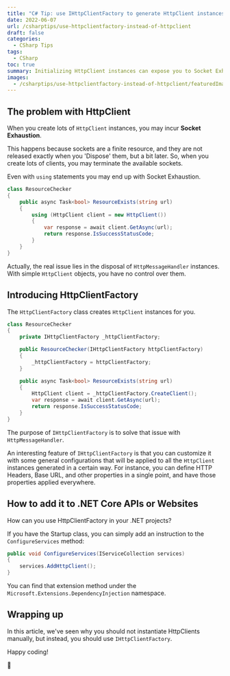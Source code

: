 ```yaml
---
title: "C# Tip: use IHttpClientFactory to generate HttpClient instances"
date: 2022-06-07
url: /csharptips/use-httpclientfactory-instead-of-httpclient
draft: false
categories:
  - CSharp Tips
tags:
  - CSharp
toc: true
summary: Initializing HttpClient instances can expose you to Socket Exhaustion problems. You should use IHttpClientFactory instead
images:
  - /csharptips/use-httpclientfactory-instead-of-httpclient/featuredImage.png
---
```


## The problem with HttpClient

When you create lots of `HttpClient` instances, you may incur **Socket Exhaustion**.

This happens because sockets are a finite resource, and they are not released exactly when you 'Dispose' them, but a bit later. So, when you create lots of clients, you may terminate the available sockets.

Even with `using` statements you may end up with Socket Exhaustion.

```cs
class ResourceChecker
{
    public async Task<bool> ResourceExists(string url)
    {
        using (HttpClient client = new HttpClient())
        {
            var response = await client.GetAsync(url);
            return response.IsSuccessStatusCode;
        }
    }
}
```

Actually, the real issue lies in the disposal of `HttpMessageHandler` instances. With simple `HttpClient` objects, you have no control over them.

## Introducing HttpClientFactory

The `HttpClientFactory` class creates `HttpClient` instances for you.

```cs
class ResourceChecker
{
    private IHttpClientFactory _httpClientFactory;

    public ResourceChecker(IHttpClientFactory httpClientFactory)
    {
        _httpClientFactory = httpClientFactory;
    }

    public async Task<bool> ResourceExists(string url)
    {
        HttpClient client = _httpClientFactory.CreateClient();
        var response = await client.GetAsync(url);
        return response.IsSuccessStatusCode;
    }
}
```

The purpose of `IHttpClientFactory` is to solve that issue with `HttpMessageHandler`.

An interesting feature of `IHttpClientFactory` is that you can customize it with some general configurations that will be applied to all the `HttpClient` instances generated in a certain way. For instance, you can define HTTP Headers, Base URL, and other properties in a single point, and have those properties applied everywhere.

## How to add it to .NET Core APIs or Websites

How can you use HttpClientFactory in your .NET projects?

If you have the Startup class, you can simply add an instruction to the `ConfigureServices` method:

```cs
public void ConfigureServices(IServiceCollection services)
{
    services.AddHttpClient();
}
```

You can find that extension method under the `Microsoft.Extensions.DependencyInjection` namespace.

## Wrapping up

In this article, we've seen why you should not instantiate HttpClients manually, but instead, you should use `IHttpClientFactory`.

Happy coding!

🐧
